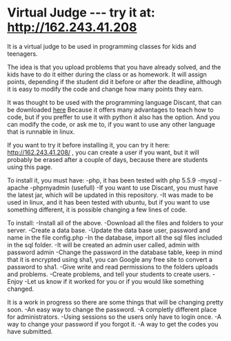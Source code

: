 Virtual Judge --- try it at: http://162.243.41.208
=============

It is  a virtual judge to be used in programming classes for kids and teenagers.

The idea is that you upload problems that you have already solved, and the kids have to do it either during the class or as homework. It will assign points, depending if the student did it before or after the deadline, although it is easy to modify the code and change how many points they earn.

It was thought to be used with the programming language Discant, that can be downloaded <a href ="dserrano3.github.io/Discant">here</a> Because it offers many advantages to teach how to code, but if you preffer to use it with python it also has the option. And you can modify the code, or ask me to, if you want to use any other language that is runnable in linux.

If you want to try it before installing it, you can try it here: http://162.243.41.208/ , you can create a user if you want, but it will probably be erased after a couple of days, because there are students using this page.

To install it, you must have:
-php, it has been tested with php 5.5.9
-mysql
-apache
-phpmyadmin (usefull)
-If you want to use Discant, you must have the latest jar, which will be updated in this repository.
-It was made to be used in linux, and it has been tested with ubuntu, but if you want to use something different, it is possible changing a few lines of code.

To install:
-Install all of the above.
-Download all the files and folders to your server.
-Create a data base.
-Update the data base user, password and name in the file config.php
-In the database, import all the sql files included in the sql folder.
-It will be created an admin user called, admin with password admin
-Change the password in the database table, keep in mind that it is encrypted using sha1, you can Google any free site to convert a password to sha1.
-Give write and read permissions to the folders uploads and problems.
-Create problems, and tell your students to create users.
-Enjoy
-Let us know if it worked for you or if you would like something changed.


It is a work in progress so there are some things that will be changing pretty soon.
-An easy way to change the password.
-A completly different place for administrators.
-Using sessions so the users only have to login once.
-A way to change your password if you forgot it.
-A way to get the codes you have submitted.
